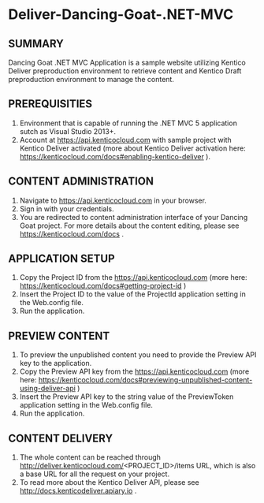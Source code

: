 # Deliver-Dancing-Goat-.NET-MVC

## SUMMARY

Dancing Goat .NET MVC Application is a sample website utilizing Kentico Deliver preproduction environment to retrieve content and Kentico Draft preproduction environment to manage the content.

## PREREQUISITIES

1. Environment that is capable of running the .NET MVC 5 application sutch as Visual Studio 2013+.
2. Account at https://api.kenticocloud.com with sample project with Kentico Deliver activated (more about Kentico Deliver activation here: https://kenticocloud.com/docs#enabling-kentico-deliver ).

## CONTENT ADMINISTRATION

1. Navigate to https://api.kenticocloud.com in your browser.
2. Sign in with your credentials.
3. You are redirected to content administration interface of your Dancing Goat project. For more details about the content editing, please see https://kenticocloud.com/docs .

## APPLICATION SETUP

1. Copy the Project ID from the https://api.kenticocloud.com (more here: https://kenticocloud.com/docs#getting-project-id ) 
2. Insert the Project ID to the value of the ProjectId application setting in the Web.config file. 
3. Run the application.

## PREVIEW CONTENT

1. To preview the unpublished content you need to provide the Preview API key to the application.
2. Copy the Preview API key from the https://api.kenticocloud.com (more here: https://kenticocloud.com/docs#previewing-unpublished-content-using-deliver-api ) 
3. Insert the Preview API key to the string value of the PreviewToken application setting in the Web.config file.
4. Run the application.

## CONTENT DELIVERY

1. The whole content can be reached through http://deliver.kenticocloud.com/<PROJECT_ID>/items URL, which is also a base URL for all the request on your project.
2. To read more about the Kentico Deliver API, please see http://docs.kenticodeliver.apiary.io .
